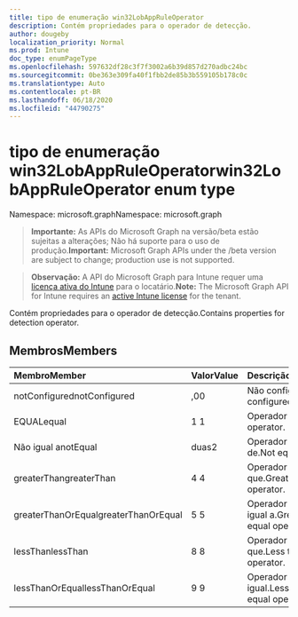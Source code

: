 ```yaml
---
title: tipo de enumeração win32LobAppRuleOperator
description: Contém propriedades para o operador de detecção.
author: dougeby
localization_priority: Normal
ms.prod: Intune
doc_type: enumPageType
ms.openlocfilehash: 597632df28c3f7f3002a6b39d857d270adbc24bc
ms.sourcegitcommit: 0be363e309fa40f1fbb2de85b3b559105b178c0c
ms.translationtype: Auto
ms.contentlocale: pt-BR
ms.lasthandoff: 06/18/2020
ms.locfileid: "44790275"
---
```

# <a name="win32lobappruleoperator-enum-type"></a><span data-ttu-id="308cf-103">tipo de enumeração win32LobAppRuleOperator</span><span class="sxs-lookup"><span data-stu-id="308cf-103">win32LobAppRuleOperator enum type</span></span>

<span data-ttu-id="308cf-104">Namespace: microsoft.graph</span><span class="sxs-lookup"><span data-stu-id="308cf-104">Namespace: microsoft.graph</span></span>

> <span data-ttu-id="308cf-105">**Importante:** As APIs do Microsoft Graph na versão/beta estão sujeitas a alterações; Não há suporte para o uso de produção.</span><span class="sxs-lookup"><span data-stu-id="308cf-105">**Important:** Microsoft Graph APIs under the /beta version are subject to change; production use is not supported.</span></span>

> <span data-ttu-id="308cf-106">**Observação:** A API do Microsoft Graph para Intune requer uma [licença ativa do Intune](https://go.microsoft.com/fwlink/?linkid=839381) para o locatário.</span><span class="sxs-lookup"><span data-stu-id="308cf-106">**Note:** The Microsoft Graph API for Intune requires an [active Intune license](https://go.microsoft.com/fwlink/?linkid=839381) for the tenant.</span></span>

<span data-ttu-id="308cf-107">Contém propriedades para o operador de detecção.</span><span class="sxs-lookup"><span data-stu-id="308cf-107">Contains properties for detection operator.</span></span>

## <a name="members"></a><span data-ttu-id="308cf-108">Membros</span><span class="sxs-lookup"><span data-stu-id="308cf-108">Members</span></span>
|<span data-ttu-id="308cf-109">Membro</span><span class="sxs-lookup"><span data-stu-id="308cf-109">Member</span></span>|<span data-ttu-id="308cf-110">Valor</span><span class="sxs-lookup"><span data-stu-id="308cf-110">Value</span></span>|<span data-ttu-id="308cf-111">Descrição</span><span class="sxs-lookup"><span data-stu-id="308cf-111">Description</span></span>|
|:---|:---|:---|
|<span data-ttu-id="308cf-112">notConfigured</span><span class="sxs-lookup"><span data-stu-id="308cf-112">notConfigured</span></span>|<span data-ttu-id="308cf-113">,0</span><span class="sxs-lookup"><span data-stu-id="308cf-113">0</span></span>|<span data-ttu-id="308cf-114">Não configurado.</span><span class="sxs-lookup"><span data-stu-id="308cf-114">Not configured.</span></span>|
|<span data-ttu-id="308cf-115">EQUAL</span><span class="sxs-lookup"><span data-stu-id="308cf-115">equal</span></span>|<span data-ttu-id="308cf-116">1 </span><span class="sxs-lookup"><span data-stu-id="308cf-116">1</span></span>|<span data-ttu-id="308cf-117">Operador equal.</span><span class="sxs-lookup"><span data-stu-id="308cf-117">Equal operator.</span></span>|
|<span data-ttu-id="308cf-118">Não igual a</span><span class="sxs-lookup"><span data-stu-id="308cf-118">notEqual</span></span>|<span data-ttu-id="308cf-119">duas</span><span class="sxs-lookup"><span data-stu-id="308cf-119">2</span></span>|<span data-ttu-id="308cf-120">Operador diferente de.</span><span class="sxs-lookup"><span data-stu-id="308cf-120">Not equal operator.</span></span>|
|<span data-ttu-id="308cf-121">greaterThan</span><span class="sxs-lookup"><span data-stu-id="308cf-121">greaterThan</span></span>|<span data-ttu-id="308cf-122">4 </span><span class="sxs-lookup"><span data-stu-id="308cf-122">4</span></span>|<span data-ttu-id="308cf-123">Operador maior que.</span><span class="sxs-lookup"><span data-stu-id="308cf-123">Greater than operator.</span></span>|
|<span data-ttu-id="308cf-124">greaterThanOrEqual</span><span class="sxs-lookup"><span data-stu-id="308cf-124">greaterThanOrEqual</span></span>|<span data-ttu-id="308cf-125">5 </span><span class="sxs-lookup"><span data-stu-id="308cf-125">5</span></span>|<span data-ttu-id="308cf-126">Operador maior ou igual a.</span><span class="sxs-lookup"><span data-stu-id="308cf-126">Greater than or equal operator.</span></span>|
|<span data-ttu-id="308cf-127">lessThan</span><span class="sxs-lookup"><span data-stu-id="308cf-127">lessThan</span></span>|<span data-ttu-id="308cf-128">8 </span><span class="sxs-lookup"><span data-stu-id="308cf-128">8</span></span>|<span data-ttu-id="308cf-129">Operador menor que.</span><span class="sxs-lookup"><span data-stu-id="308cf-129">Less than operator.</span></span>|
|<span data-ttu-id="308cf-130">lessThanOrEqual</span><span class="sxs-lookup"><span data-stu-id="308cf-130">lessThanOrEqual</span></span>|<span data-ttu-id="308cf-131">9 </span><span class="sxs-lookup"><span data-stu-id="308cf-131">9</span></span>|<span data-ttu-id="308cf-132">Operador menor ou igual.</span><span class="sxs-lookup"><span data-stu-id="308cf-132">Less than or equal operator.</span></span>|



